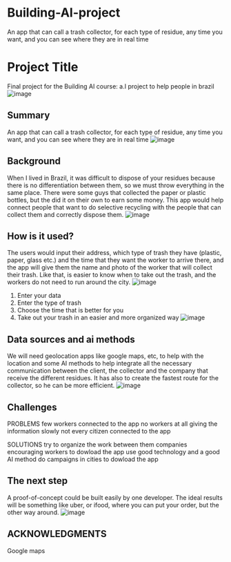 # Building-AI-project
An app that can call a trash collector, for each type of residue, any time you want, and you can see where they are in real time

<!-- This is the markdown template for the final project of the Building AI course, 
created by Reaktor Innovations and University of Helsinki. 
Copy the template, paste it to your GitHub README and edit! -->

# Project Title

Final project for the Building AI course: a.I project to help people in brazil![image](https://github.com/user-attachments/assets/cb4dc66b-f4b9-4109-97f0-b38f012567dd)


## Summary

An app that can call a trash collector, for each type of residue, any time you want, and you can see where they are in real time
![image](https://github.com/user-attachments/assets/9253da9f-aa3b-4f3d-9811-7761411fd2a8)
 


## Background

When I lived in Brazil, it was difficult to dispose of your residues because there is no differentiation between them, so we must throw everything in the same place. There were some guys that collected the paper or plastic bottles, but the did it on their own to earn some money. 
This app would help connect people that want to do selective recycling with the people that can collect them and correctly dispose them.
![image](https://github.com/user-attachments/assets/3e8a3328-2996-4812-808b-549e179f3038)



## How is it used?

The users would input their address, which type of trash they have (plastic, paper, glass etc.) and the time that they want the worker to arrive there, and the app will give them the name and photo of the worker that will collect their trash. Like that, is easier to know when to take out the trash, and the workers do not need to run around the city.
![image](https://github.com/user-attachments/assets/4f633752-f824-4eaf-a350-f7f3800fa23d)

1. Enter your data
2. Enter the type of trash
3. Choose the time that is better for you
4. Take out your trash in an easier and more organized way
![image](https://github.com/user-attachments/assets/8bd22681-c608-44b0-95da-b41b5166ea04)


## Data sources and ai methods

We will need geolocation apps like google maps, etc, to help with the location and some AI methods to help integrate all the necessary communication between the client, the collector and the company that receive the different residues.
It has also to create the fastest route for the collector, so he can be more efficient.
![image](https://github.com/user-attachments/assets/e4d81b01-a25a-46e9-9c94-216839aacd82)

## Challenges

PROBLEMS
few workers connected to the app
no workers at all
giving the information slowly
not every citizen connected to the app

SOLUTIONS
try to organize the work between them
companies encouraging workers to dowload the app
use good technology and a good AI method
do campaigns in cities to dowload the app 

## The next step

A proof-of-concept could be built easily by one developer. The ideal results will be something like uber, or ifood, where you can put your order, but the other way around.
![image](https://github.com/user-attachments/assets/1a6b7f90-daa4-4ce4-b92c-44d6104be63e)

## ACKNOWLEDGMENTS

Google maps


